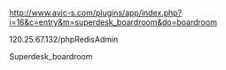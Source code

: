http://www.avic-s.com/plugins/app/index.php?i=16&c=entry&m=superdesk_boardroom&do=boardroom


120.25.67.132/phpRedisAdmin


Superdesk_boardroom

